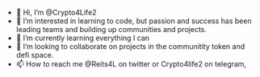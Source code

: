 - 👋 Hi, I’m @Crypto4Life2
- 👀 I’m interested in learning to code, but passion and success has been leading teams and building up communities and projects.
- 🌱 I’m currently learning everything I can
- 💞️ I’m looking to collaborate on projects in the communitity token and defi space.
- 📫 How to reach me @Reits4L on twitter or Crypto4life2 on telegram, 

<!---
Crypto4Life2/Crypto4Life2 is a ✨ special ✨ repository because its `README.md` (this file) appears on your GitHub profile.
You can click the Preview link to take a look at your changes.
--->
